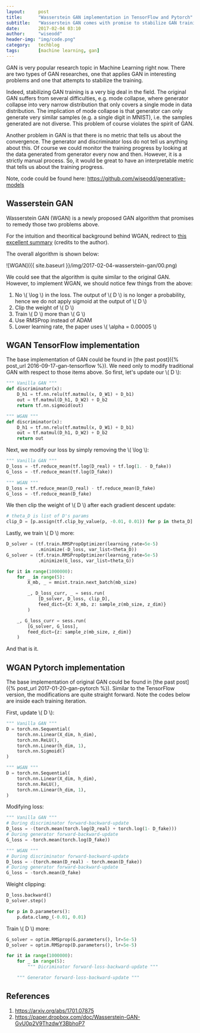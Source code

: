 ```yaml
---
layout:     post
title:      "Wasserstein GAN implementation in TensorFlow and Pytorch"
subtitle:   "Wasserstein GAN comes with promise to stabilize GAN training and abolish mode collapse problem in GAN."
date:       2017-02-04 03:10
author:     "wiseodd"
header-img: "img/code.png"
category:   techblog
tags:       [machine learning, gan]
---
```


GAN is very popular research topic in Machine Learning right now. There are two types of GAN researches, one that applies GAN in interesting problems and one that attempts to stabilize the training.

Indeed, stabilizing GAN training is a very big deal in the field. The original GAN suffers from several difficulties, e.g. mode collapse, where generator collapse into very narrow distribution that only covers a single mode in data distribution. The implication of mode collapse is that generator can only generate very similar samples (e.g. a single digit in MNIST), i.e. the samples generated are not diverse. This problem of course violates the spirit of GAN.

Another problem in GAN is that there is no metric that tells us about the convergence. The generator and discriminator loss do not tell us anything about this. Of course we could monitor the training progress by looking at the data generated from generator every now and then. However, it is a strictly manual process. So, it would be great to have an interpretable metric that tells us about the training progress.

Note, code could be found here: <https://github.com/wiseodd/generative-models>

<h2 class="section-heading">Wasserstein GAN</h2>

Wasserstein GAN (WGAN) is a newly proposed GAN algorithm that promises to remedy those two problems above.

For the intuition and theoritical background behind WGAN, redirect to [this excellent summary](https://paper.dropbox.com/doc/Wasserstein-GAN-GvU0p2V9ThzdwY3BbhoP7) (credits to the author).

The overall algorithm is shown below:

![WGAN]({{ site.baseurl }}/img/2017-02-04-wasserstein-gan/00.png)

We could see that the algorithm is quite similar to the original GAN. However, to implement WGAN, we should notice few things from the above:

1. No \\( \log \\) in the loss. The output of \\( D \\) is no longer a probability, hence we do not apply sigmoid at the output of \\( D \\)
2. Clip the weight of \\( D \\)
3. Train \\( D \\) more than \\( G \\)
4. Use RMSProp instead of ADAM
5. Lower learning rate, the paper uses \\( \alpha = 0.00005 \\)

<h2 class="section-heading">WGAN TensorFlow implementation</h2>

The base implementation of GAN could be found in [the past post]({% post_url 2016-09-17-gan-tensorflow %}). We need only to modify traditional GAN with respect to those items above. So first, let's update our \\( D \\):

``` python
""" Vanilla GAN """
def discriminator(x):
    D_h1 = tf.nn.relu(tf.matmul(x, D_W1) + D_b1)
    out = tf.matmul(D_h1, D_W2) + D_b2
    return tf.nn.sigmoid(out)

""" WGAN """
def discriminator(x):
    D_h1 = tf.nn.relu(tf.matmul(x, D_W1) + D_b1)
    out = tf.matmul(D_h1, D_W2) + D_b2
    return out
```

Next, we modify our loss by simply removing the \\( \log \\):

``` python
""" Vanilla GAN """
D_loss = -tf.reduce_mean(tf.log(D_real) + tf.log(1. - D_fake))
G_loss = -tf.reduce_mean(tf.log(D_fake))

""" WGAN """
D_loss = tf.reduce_mean(D_real) - tf.reduce_mean(D_fake)
G_loss = -tf.reduce_mean(D_fake)
```

We then clip the weight of \\( D \\) after each gradient descent update:

``` python
# theta_D is list of D's params
clip_D = [p.assign(tf.clip_by_value(p, -0.01, 0.01)) for p in theta_D]
```

Lastly, we train \\( D \\) more:

``` python
D_solver = (tf.train.RMSPropOptimizer(learning_rate=5e-5)
            .minimize(-D_loss, var_list=theta_D))
G_solver = (tf.train.RMSPropOptimizer(learning_rate=5e-5)
            .minimize(G_loss, var_list=theta_G))

for it in range(1000000):
    for _ in range(5):
        X_mb, _ = mnist.train.next_batch(mb_size)

        _, D_loss_curr, _ = sess.run(
            [D_solver, D_loss, clip_D],
            feed_dict={X: X_mb, z: sample_z(mb_size, z_dim)}
        )

    _, G_loss_curr = sess.run(
        [G_solver, G_loss],
        feed_dict={z: sample_z(mb_size, z_dim)}
    )
```

And that is it.

<h2 class="section-heading">WGAN Pytorch implementation</h2>

The base implementation of original GAN could be found in [the past post]({% post_url 2017-01-20-gan-pytorch %}). Similar to the TensorFlow version, the modifications are quite straight forward. Note the codes below are inside each training iteration.

First, update \\( D \\):

``` python
""" Vanilla GAN """
D = torch.nn.Sequential(
    torch.nn.Linear(X_dim, h_dim),
    torch.nn.ReLU(),
    torch.nn.Linear(h_dim, 1),
    torch.nn.Sigmoid()
)

""" WGAN """
D = torch.nn.Sequential(
    torch.nn.Linear(X_dim, h_dim),
    torch.nn.ReLU(),
    torch.nn.Linear(h_dim, 1),
)
```

Modifying loss:

``` python
""" Vanilla GAN """
# During discriminator forward-backward-update
D_loss = -(torch.mean(torch.log(D_real) + torch.log(1- D_fake)))
# During generator forward-backward-update
G_loss = -torch.mean(torch.log(D_fake))

""" WGAN """
# During discriminator forward-backward-update
D_loss = -(torch.mean(D_real) - torch.mean(D_fake))
# During generator forward-backward-update
G_loss = -torch.mean(D_fake)
```

Weight clipping:

``` python
D_loss.backward()
D_solver.step()

for p in D.parameters():
    p.data.clamp_(-0.01, 0.01)
```

Train \\( D \\) more:

``` python
G_solver = optim.RMSprop(G.parameters(), lr=5e-5)
D_solver = optim.RMSprop(D.parameters(), lr=5e-5)

for it in range(1000000):
    for _ in range(5):
        """ Dicriminator forward-loss-backward-update """

    """ Generator forward-loss-backward-update """
```

<h2 class="section-heading">References</h2>

1. <https://arxiv.org/abs/1701.07875>
2. <https://paper.dropbox.com/doc/Wasserstein-GAN-GvU0p2V9ThzdwY3BbhoP7>